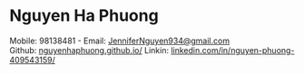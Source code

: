 <h1><b>Nguyen Ha Phuong </b></h1>
Mobile: 98138481 - Email: <a href="mailto:JenniferNguyen934@gmail.com" class="w3-hover-text-green w3-text-blue">JenniferNguyen934@gmail.com </a><br/>
Github: <a href="https://nguyenhaphuong.github.io/" target="_blank">nguyenhaphuong.github.io/</a>
Linkin: <a href="https://www.linkedin.com/in/nguyen-phuong-409543159/" target="_blank">linkedin.com/in/nguyen-phuong-409543159/</a>
